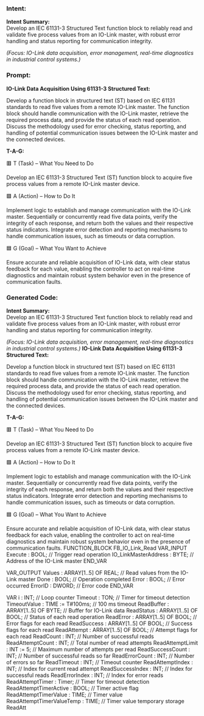 ### Intent:
**Intent Summary:**  
Develop an IEC 61131-3 Structured Text function block to reliably read and validate five process values from an IO-Link master, with robust error handling and status reporting for communication integrity.  

*(Focus: IO-Link data acquisition, error management, real-time diagnostics in industrial control systems.)*

### Prompt:
**IO-Link Data Acquisition Using 61131-3 Structured Text:**

Develop a function block in structured text (ST) based on IEC 61131 standards to read five values from a remote IO-Link master. The function block should handle communication with the IO-Link master, retrieve the required process data, and provide the status of each read operation. Discuss the methodology used for error checking, status reporting, and handling of potential communication issues between the IO-Link master and the connected devices.

**T-A-G:**

🟥 T (Task) – What You Need to Do

Develop an IEC 61131-3 Structured Text (ST) function block to acquire five process values from a remote IO-Link master device.

🟩 A (Action) – How to Do It

Implement logic to establish and manage communication with the IO-Link master. Sequentially or concurrently read five data points, verify the integrity of each response, and return both the values and their respective status indicators. Integrate error detection and reporting mechanisms to handle communication issues, such as timeouts or data corruption.

🟦 G (Goal) – What You Want to Achieve

Ensure accurate and reliable acquisition of IO-Link data, with clear status feedback for each value, enabling the controller to act on real-time diagnostics and maintain robust system behavior even in the presence of communication faults.

### Generated Code:
**Intent Summary:**  
Develop an IEC 61131-3 Structured Text function block to reliably read and validate five process values from an IO-Link master, with robust error handling and status reporting for communication integrity.  

*(Focus: IO-Link data acquisition, error management, real-time diagnostics in industrial control systems.)*
**IO-Link Data Acquisition Using 61131-3 Structured Text:**

Develop a function block in structured text (ST) based on IEC 61131 standards to read five values from a remote IO-Link master. The function block should handle communication with the IO-Link master, retrieve the required process data, and provide the status of each read operation. Discuss the methodology used for error checking, status reporting, and handling of potential communication issues between the IO-Link master and the connected devices.

**T-A-G:**

🟥 T (Task) – What You Need to Do

Develop an IEC 61131-3 Structured Text (ST) function block to acquire five process values from a remote IO-Link master device.

🟩 A (Action) – How to Do It

Implement logic to establish and manage communication with the IO-Link master. Sequentially or concurrently read five data points, verify the integrity of each response, and return both the values and their respective status indicators. Integrate error detection and reporting mechanisms to handle communication issues, such as timeouts or data corruption.

🟦 G (Goal) – What You Want to Achieve

Ensure accurate and reliable acquisition of IO-Link data, with clear status feedback for each value, enabling the controller to act on real-time diagnostics and maintain robust system behavior even in the presence of communication faults.
FUNCTION_BLOCK FB_IO_Link_Read
VAR_INPUT
    Execute : BOOL;                      // Trigger read operation
    IO_LinkMasterAddress : BYTE;         // Address of the IO-Link master
END_VAR

VAR_OUTPUT
    Values : ARRAY[1..5] OF REAL;        // Read values from the IO-Link master
    Done : BOOL;                         // Operation completed
    Error : BOOL;                        // Error occurred
    ErrorID : DWORD;                     // Error code
END_VAR

VAR
    i : INT;                             // Loop counter
    Timeout : TON;                       // Timer for timeout detection
    TimeoutValue : TIME := T#100ms;      // 100 ms timeout
    ReadBuffer : ARRAY[1..5] OF BYTE;    // Buffer for IO-Link data
    ReadStatus : ARRAY[1..5] OF BOOL;   // Status of each read operation
    ReadError : ARRAY[1..5] OF BOOL;    // Error flags for each read
    ReadSuccess : ARRAY[1..5] OF BOOL;  // Success flags for each read
    ReadAttempt : ARRAY[1..5] OF BOOL;  // Attempt flags for each read
    ReadCount : INT;                     // Number of successful reads
    ReadAttemptCount : INT;              // Total number of read attempts
    ReadAttemptLimit : INT := 5;         // Maximum number of attempts per read
    ReadSuccessCount : INT;              // Number of successful reads so far
    ReadErrorCount : INT;                // Number of errors so far
    ReadTimeout : INT;                   // Timeout counter
    ReadAttemptIndex : INT;              // Index for current read attempt
    ReadSuccessIndex : INT;              // Index for successful reads
    ReadErrorIndex : INT;                // Index for error reads
    ReadAttemptTimer : Timer;            // Timer for timeout detection
    ReadAttemptTimerActive : BOOL;       // Timer active flag
    ReadAttemptTimerValue : TIME;        // Timer value
    ReadAttemptTimerValueTemp : TIME;    // Timer value temporary storage
    ReadAtt
